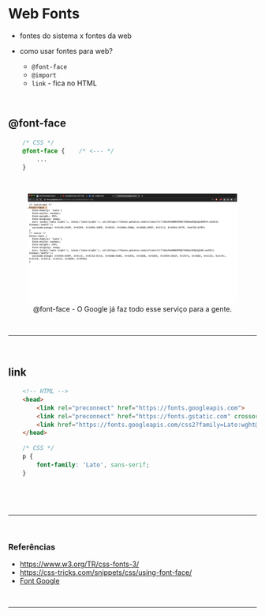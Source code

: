 # Web Fonts

* fontes do sistema x fontes da web
* como usar fontes para web?

    * `@font-face`
    * `@import`
    * `link` - fica no HTML

<br>

## @font-face

~~~CSS
    /* CSS */
    @font-face {    /* <--- */
        ...
    }
~~~

<br>

<figure>
    <img src="../Assets\imgensDaAula08\@font-face.png" alt="">
    <figcaption style="text-align: center;">@font-face - O Google já faz todo esse serviço para a gente.</figcaption>
</figure>

<br><hr><br>

## link

```HTML
    <!-- HTML -->
    <head>
        <link rel="preconnect" href="https://fonts.googleapis.com">
        <link rel="preconnect" href="https://fonts.gstatic.com" crossorigin>
        <link href="https://fonts.googleapis.com/css2?family=Lato:wght@300&display=swap" rel="stylesheet">    <!-- <---- -->
    </head>
```
~~~CSS
    /* CSS */
    p {
        font-family: 'Lato', sans-serif;
    }
~~~
    
<br>



<br><hr><br>

### Referências
* https://www.w3.org/TR/css-fonts-3/
* https://css-tricks.com/snippets/css/using-font-face/
* [Font Google](https://fonts.google.com/)

<br><hr><br>

